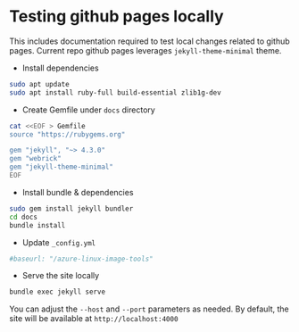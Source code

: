 # Testing github pages locally

This includes documentation required to test local changes related to github
pages. Current repo github pages leverages  `jekyll-theme-minimal` theme.

* Install dependencies

```bash
sudo apt update
sudo apt install ruby-full build-essential zlib1g-dev
```

* Create Gemfile under `docs` directory

```bash
cat <<EOF > Gemfile
source "https://rubygems.org"

gem "jekyll", "~> 4.3.0"
gem "webrick"
gem "jekyll-theme-minimal"
EOF
```

* Install bundle & dependencies

```bash
sudo gem install jekyll bundler
cd docs
bundle install
```

* Update `_config.yml`

```yaml
#baseurl: "/azure-linux-image-tools"
```

* Serve the site locally

```bash
bundle exec jekyll serve
```

You can adjust the `--host` and `--port` parameters as needed. By default, the
site will be available at `http://localhost:4000`
